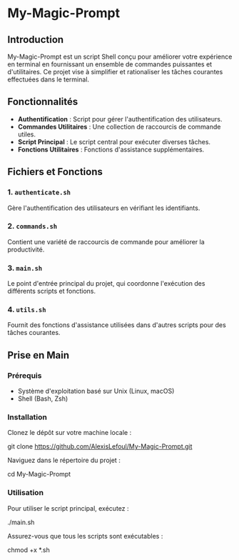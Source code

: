 # My-Magic-Prompt

## Introduction
My-Magic-Prompt est un script Shell conçu pour améliorer votre expérience en terminal en fournissant un ensemble de commandes puissantes et d'utilitaires. Ce projet vise à simplifier et rationaliser les tâches courantes effectuées dans le terminal.

## Fonctionnalités
- **Authentification** : Script pour gérer l'authentification des utilisateurs.
- **Commandes Utilitaires** : Une collection de raccourcis de commande utiles.
- **Script Principal** : Le script central pour exécuter diverses tâches.
- **Fonctions Utilitaires** : Fonctions d'assistance supplémentaires.

## Fichiers et Fonctions

### 1. `authenticate.sh`
Gère l'authentification des utilisateurs en vérifiant les identifiants.

### 2. `commands.sh`
Contient une variété de raccourcis de commande pour améliorer la productivité.

### 3. `main.sh`
Le point d'entrée principal du projet, qui coordonne l'exécution des différents scripts et fonctions.

### 4. `utils.sh`
Fournit des fonctions d'assistance utilisées dans d'autres scripts pour des tâches courantes.

## Prise en Main

### Prérequis
- Système d'exploitation basé sur Unix (Linux, macOS)
- Shell (Bash, Zsh)

### Installation
Clonez le dépôt sur votre machine locale :

git clone https://github.com/AlexisLefoul/My-Magic-Prompt.git

Naviguez dans le répertoire du projet :

cd My-Magic-Prompt

### Utilisation

Pour utiliser le script principal, exécutez :

./main.sh

Assurez-vous que tous les scripts sont exécutables :

chmod +x *.sh

